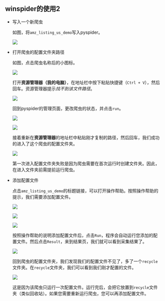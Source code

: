 ## winspider的使用2

* 写入一个新爬虫

	如图，将`amz_listing_us_demo`写入pyspider。
    
    ![](https://raw.githubusercontent.com/zebra-cl/winspider-spiders/master/docs/images/20180701155944.png)
    
* 打开爬虫的配置文件夹路径

    如图，点击爬虫名称后的小图标。
    
    ![](https://box.kancloud.cn/5f12d827316b556b4ec10e0a90b78b00_652x92.png)
    
    打开**资源管理器（我的电脑）**，在地址栏中按下粘贴快捷键（`Ctrl + V`），然后回车。资源管理器提示*找不到该文件路径*。
    
    ![](https://box.kancloud.cn/e135a578772c59fd072bb5b80ca73fdd_897x339.png)
    
    回到pyspider的管理页面，更改爬虫的状态，并点击`run`。
    
    ![](https://box.kancloud.cn/9dab13d17c0bb0dbea83dc5d3970b33f_1212x213.png)
    
    ![](https://box.kancloud.cn/8a419d2382c4da05549b94dabf86da4d_1440x216.png)
    
    接着重新在**资源管理器**的地址栏中粘贴刚才复制的路径，然后回车，我们成功的进入了这个爬虫的配置文件夹。
    
    ![](https://box.kancloud.cn/0e08a070a17f1673d419f84cbc15b5ec_904x244.png)
    
    第一次进入配置文件夹失败是因为爬虫需要在首次运行时创建文件夹。因此，在进入文件夹前需提前运行爬虫。  
    
* 添加配置文件
    
    点击`amz_listing_us_demo`的标题链接，可以打开操作帮助。按照操作帮助的提示，我们需要添加配置文件。
    
    ![](https://raw.githubusercontent.com/zebra-cl/winspider-spiders/master/docs/images/20180701160521.png)
    
    ![](https://box.kancloud.cn/63a8f927ad1333c1c569f8e9123aa781_1142x337.png)
    
    ![](https://box.kancloud.cn/6f785a9b4239fc1ca757ce435f44fbcd_523x157.png)
    
	按照操作帮助的说明添加配置文件后，点击`Run`，程序会自动运行您添加的配置文件。然后点击`Result`，来到结果页，我们就可以看到采集结果了。
    
    ![](https://box.kancloud.cn/c0b4e69a01c8712b5e98bd6980308401_1436x197.png)
    
    回到爬虫的配置文件夹，我们发现我们的配置文件不见了，多了一个`recycle`文件夹。在`recycle`文件夹，我们可以看到我们刚才配置的文件。
    
    ![](https://box.kancloud.cn/288145e5f8e59716d1f3ab941b8c8579_776x268.png)
    
    这是因为该爬虫只运行一次配置文件。运行完后，会把它放置到`recycle`文件夹（类似回收站）。如果您需要重新运行爬虫，您可以再添加配置文件。
    
    
    
    
    